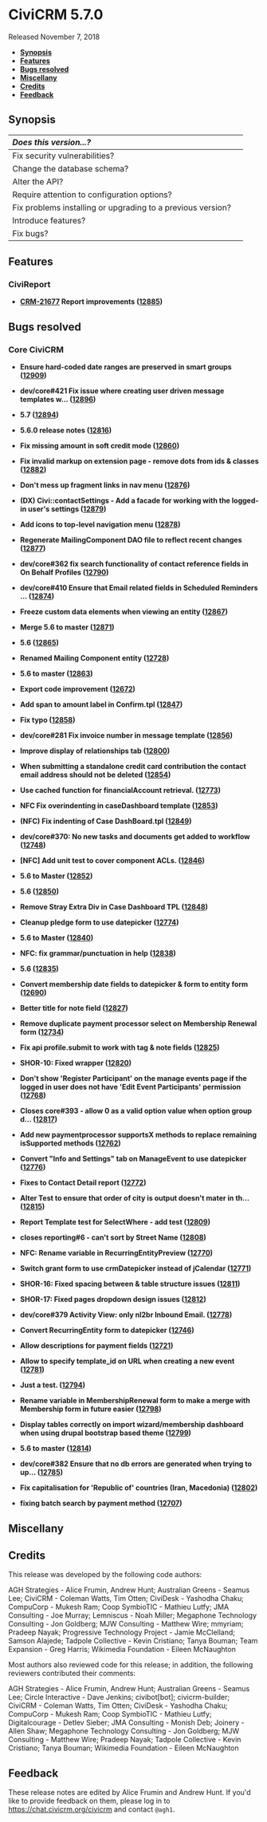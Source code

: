 # CiviCRM 5.7.0

Released November 7, 2018

- **[Synopsis](#synopsis)**
- **[Features](#features)**
- **[Bugs resolved](#bugs)**
- **[Miscellany](#misc)**
- **[Credits](#credits)**
- **[Feedback](#feedback)**

## <a name="synopsis"></a>Synopsis

| *Does this version...?*                                         |         |
|:--------------------------------------------------------------- |:-------:|
| Fix security vulnerabilities?                                   |         |
| Change the database schema?                                     |         |
| Alter the API?                                                  |         |
| Require attention to configuration options?                     |         |
| Fix problems installing or upgrading to a previous version?     |         |
| Introduce features?                                             |         |
| Fix bugs?                                                       |         |

## <a name="features"></a>Features

### CiviReport

- **[CRM-21677](https://issues.civicrm.org/jira/browse/CRM-21677) Report improvements ([12885](https://github.com/civicrm/civicrm-core/pull/12885))**

## <a name="bugs"></a>Bugs resolved

### Core CiviCRM

- **Ensure hard-coded date ranges are preserved in smart groups ([12909](https://github.com/civicrm/civicrm-core/pull/12909))**

- **dev/core#421 Fix issue where creating user driven message templates w… ([12896](https://github.com/civicrm/civicrm-core/pull/12896))**

- **5.7 ([12894](https://github.com/civicrm/civicrm-core/pull/12894))**

- **5.6.0 release notes ([12816](https://github.com/civicrm/civicrm-core/pull/12816))**

- **Fix missing amount in soft credit mode ([12860](https://github.com/civicrm/civicrm-core/pull/12860))**

- **Fix invalid markup on extension page - remove dots from ids & classes ([12882](https://github.com/civicrm/civicrm-core/pull/12882))**

- **Don't mess up fragment links in nav menu ([12876](https://github.com/civicrm/civicrm-core/pull/12876))**

- **(DX) Civi::contactSettings - Add a facade for working with the logged-in user's settings ([12879](https://github.com/civicrm/civicrm-core/pull/12879))**

- **Add icons to top-level navigation menu ([12878](https://github.com/civicrm/civicrm-core/pull/12878))**

- **Regenerate MailingComponent DAO file to reflect recent changes ([12877](https://github.com/civicrm/civicrm-core/pull/12877))**

- **dev/core#362 fix search functionality of contact reference fields in On Behalf Profiles ([12790](https://github.com/civicrm/civicrm-core/pull/12790))**

- **dev/core#410 Ensure that Email related fields in Scheduled Reminders … ([12874](https://github.com/civicrm/civicrm-core/pull/12874))**

- **Freeze custom data elements when viewing an entity ([12867](https://github.com/civicrm/civicrm-core/pull/12867))**

- **Merge 5.6 to master ([12871](https://github.com/civicrm/civicrm-core/pull/12871))**

- **5.6 ([12865](https://github.com/civicrm/civicrm-core/pull/12865))**

- **Renamed Mailing Component entity ([12728](https://github.com/civicrm/civicrm-core/pull/12728))**

- **5.6 to master ([12863](https://github.com/civicrm/civicrm-core/pull/12863))**

- **Export code improvement ([12672](https://github.com/civicrm/civicrm-core/pull/12672))**

- **Add span to amount label in Confirm.tpl ([12847](https://github.com/civicrm/civicrm-core/pull/12847))**

- **Fix typo ([12858](https://github.com/civicrm/civicrm-core/pull/12858))**

- **dev/core#281 Fix invoice number in message template ([12856](https://github.com/civicrm/civicrm-core/pull/12856))**

- **Improve display of relationships tab ([12800](https://github.com/civicrm/civicrm-core/pull/12800))**

- **When submitting a standalone credit card contribution the contact email address should not be deleted ([12854](https://github.com/civicrm/civicrm-core/pull/12854))**

- **Use cached function for financialAccount retrieval. ([12773](https://github.com/civicrm/civicrm-core/pull/12773))**

- **NFC Fix overindenting in caseDashboard template ([12853](https://github.com/civicrm/civicrm-core/pull/12853))**

- **(NFC) Fix indenting of Case DashBoard.tpl ([12849](https://github.com/civicrm/civicrm-core/pull/12849))**

- **dev/core#370: No new tasks and documents get added to workflow ([12748](https://github.com/civicrm/civicrm-core/pull/12748))**

- **[NFC] Add unit test to cover component ACLs. ([12846](https://github.com/civicrm/civicrm-core/pull/12846))**

- **5.6 to Master ([12852](https://github.com/civicrm/civicrm-core/pull/12852))**

- **5.6 ([12850](https://github.com/civicrm/civicrm-core/pull/12850))**

- **Remove Stray Extra Div in Case Dashboard TPL ([12848](https://github.com/civicrm/civicrm-core/pull/12848))**

- **Cleanup pledge form to use datepicker ([12774](https://github.com/civicrm/civicrm-core/pull/12774))**

- **5.6 to Master ([12840](https://github.com/civicrm/civicrm-core/pull/12840))**

- **NFC: fix grammar/punctuation in help ([12838](https://github.com/civicrm/civicrm-core/pull/12838))**

- **5.6 ([12835](https://github.com/civicrm/civicrm-core/pull/12835))**

- **Convert membership date fields to datepicker & form to entity form ([12690](https://github.com/civicrm/civicrm-core/pull/12690))**

- **Better title for note field ([12827](https://github.com/civicrm/civicrm-core/pull/12827))**

- **Remove duplicate payment processor select on Membership Renewal form ([12734](https://github.com/civicrm/civicrm-core/pull/12734))**

- **Fix api profile.submit to work with tag & note fields ([12825](https://github.com/civicrm/civicrm-core/pull/12825))**

- **SHOR-10: Fixed wrapper ([12820](https://github.com/civicrm/civicrm-core/pull/12820))**

- **Don't show 'Register Participant' on the manage events page if the logged in user does not have 'Edit Event Participants' permission ([12768](https://github.com/civicrm/civicrm-core/pull/12768))**

- **Closes core#393 - allow 0 as a valid option value when option group d… ([12817](https://github.com/civicrm/civicrm-core/pull/12817))**

- **Add new paymentprocessor supportsX methods to replace remaining isSupported methods ([12762](https://github.com/civicrm/civicrm-core/pull/12762))**

- **Convert "Info and Settings" tab on ManageEvent to use datepicker ([12776](https://github.com/civicrm/civicrm-core/pull/12776))**

- **Fixes to Contact Detail report ([12772](https://github.com/civicrm/civicrm-core/pull/12772))**

- **Alter Test to ensure that order of city is output doesn't mater in th… ([12815](https://github.com/civicrm/civicrm-core/pull/12815))**

- **Report Template test for SelectWhere - add test ([12809](https://github.com/civicrm/civicrm-core/pull/12809))**

- **closes reporting#6 - can't sort by Street Name ([12808](https://github.com/civicrm/civicrm-core/pull/12808))**

- **NFC: Rename variable in RecurringEntityPreview ([12770](https://github.com/civicrm/civicrm-core/pull/12770))**

- **Switch grant form to use crmDatepicker instead of jCalendar ([12771](https://github.com/civicrm/civicrm-core/pull/12771))**

- **SHOR-16: Fixed spacing between & table structure issues ([12811](https://github.com/civicrm/civicrm-core/pull/12811))**

- **SHOR-17: Fixed pages dropdown design issues ([12812](https://github.com/civicrm/civicrm-core/pull/12812))**

- **dev/core#379 Activity View: only nl2br Inbound Email. ([12778](https://github.com/civicrm/civicrm-core/pull/12778))**

- **Convert RecurringEntity form to datepicker ([12746](https://github.com/civicrm/civicrm-core/pull/12746))**

- **Allow descriptions for payment fields ([12721](https://github.com/civicrm/civicrm-core/pull/12721))**

- **Allow to specify template_id on URL when creating a new event ([12781](https://github.com/civicrm/civicrm-core/pull/12781))**

- **Just a test. ([12794](https://github.com/civicrm/civicrm-core/pull/12794))**

- **Rename variable in MembershipRenewal form to make a merge with Membership form in future easier ([12798](https://github.com/civicrm/civicrm-core/pull/12798))**

- **Display tables correctly on import wizard/membership dashboard when using drupal bootstrap based theme ([12799](https://github.com/civicrm/civicrm-core/pull/12799))**

- **5.6 to master ([12814](https://github.com/civicrm/civicrm-core/pull/12814))**

- **dev/core#382 Ensure that no db errors are generated when trying to up… ([12785](https://github.com/civicrm/civicrm-core/pull/12785))**

- **Fix capitalisation for 'Republic of' countries (Iran, Macedonia) ([12802](https://github.com/civicrm/civicrm-core/pull/12802))**

- **fixing batch search by payment method ([12707](https://github.com/civicrm/civicrm-core/pull/12707))**

## <a name="misc"></a>Miscellany

## <a name="credits"></a>Credits

This release was developed by the following code authors:

AGH Strategies - Alice Frumin, Andrew Hunt; Australian Greens - Seamus Lee; CiviCRM - Coleman Watts, Tim Otten; CiviDesk - Yashodha Chaku; CompuCorp - Mukesh Ram; Coop SymbioTIC - Mathieu Lutfy; JMA Consulting - Joe Murray; Lemniscus - Noah Miller; Megaphone Technology Consulting - Jon Goldberg; MJW Consulting - Matthew Wire; mmyriam; Pradeep Nayak; Progressive Technology Project - Jamie McClelland; Samson Alajede; Tadpole Collective - Kevin Cristiano; Tanya Bouman; Team Expansion - Greg Harris; Wikimedia Foundation - Eileen McNaughton

Most authors also reviewed code for this release; in addition, the following
reviewers contributed their comments:

AGH Strategies - Alice Frumin, Andrew Hunt; Australian Greens - Seamus Lee; Circle Interactive - Dave Jenkins; civibot[bot]; civicrm-builder; CiviCRM - Coleman Watts, Tim Otten; CiviDesk - Yashodha Chaku; CompuCorp - Mukesh Ram; Coop SymbioTIC - Mathieu Lutfy; Digitalcourage - Detlev Sieber; JMA Consulting - Monish Deb; Joinery - Allen Shaw; Megaphone Technology Consulting - Jon Goldberg; MJW Consulting - Matthew Wire; Pradeep Nayak; Tadpole Collective - Kevin Cristiano; Tanya Bouman; Wikimedia Foundation - Eileen McNaughton

## <a name="feedback"></a>Feedback

These release notes are edited by Alice Frumin and Andrew Hunt.  If you'd like
to provide feedback on them, please log in to https://chat.civicrm.org/civicrm
and contact `@agh1`.
